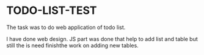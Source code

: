 # TODO-LIST-TEST

The task was to do web application of todo list. 

I have done web design. 
JS part was done that help to add list and table but still the is need finishthe work on adding new tables.
